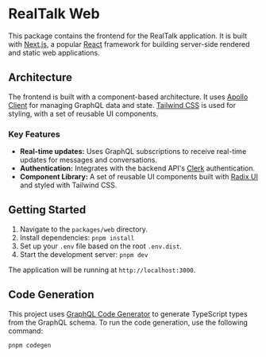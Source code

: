 # RealTalk Web

This package contains the frontend for the RealTalk application. It is built with [Next.js](https://nextjs.org/), a popular [React](https://reactjs.org/) framework for building server-side rendered and static web applications.

## Architecture

The frontend is built with a component-based architecture. It uses [Apollo Client](https://www.apollographql.com/docs/react/) for managing GraphQL data and state. [Tailwind CSS](https://tailwindcss.com/) is used for styling, with a set of reusable UI components.

### Key Features

- **Real-time updates:** Uses GraphQL subscriptions to receive real-time updates for messages and conversations.
- **Authentication:** Integrates with the backend API's [Clerk](https://clerk.com/) authentication.
- **Component Library:** A set of reusable UI components built with [Radix UI](https://www.radix-ui.com/) and styled with Tailwind CSS.

## Getting Started

1.  Navigate to the `packages/web` directory.
2.  Install dependencies: `pnpm install`
3.  Set up your `.env` file based on the root `.env.dist`.
4.  Start the development server: `pnpm dev`

The application will be running at `http://localhost:3000`.

## Code Generation

This project uses [GraphQL Code Generator](https://www.graphql-code-generator.com/) to generate TypeScript types from the GraphQL schema. To run the code generation, use the following command:

```sh
pnpm codegen
```